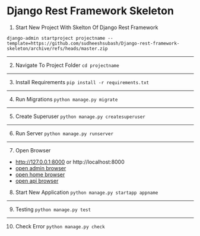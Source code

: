 # Django Rest Framework Skeleton

1) Start New Project With Skelton Of Django Rest Framework

`django-admin startproject projectname --template=https://github.com/sudheeshsubash/Django-rest-framework-skeleton/archive/refs/heads/master.zip`

--------------------

2) Navigate To Project Folder
`cd projectname`

--------------------

3) Install Requirements
`pip install -r requirements.txt`

--------------------

4) Run Migrations
`python manage.py migrate`

--------------------

5) Create Superuser
`python manage.py createsuperuser`

--------------------

6) Run Server
`python manage.py runserver`

--------------------

7) Open Browser

 - http://127.0.0.1:8000  or  http://localhost:8000
 - [open admin browser](http://127.0.0.1:8000/admin)
 - [open home browser](http://127.0.0.1:8000)
 - [open api browser](http://127.0.0.1:8000/api)

8) Start New Application
`python manage.py startapp appname`

--------------------

9) Testing
`python manage.py test` 

--------------------

10) Check Error
`python manage.py check`

